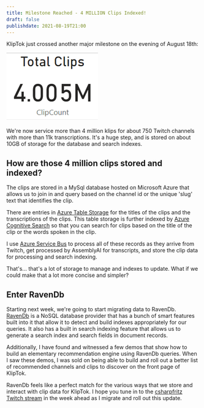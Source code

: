```yaml
---
title: Milestone Reached - 4 MILLION Clips Indexed!
draft: false
publishdate: 2021-08-19T21:00
---
```


KlipTok just crossed another major milestone on the evening of August 18th:

<div class="center">

![4 million clips on the KlipTok dashboard](img/4million.PNG)

</div>

We're now service more than 4 million klips for about 750 Twitch channels with more than 11k transcriptions.  It's a huge step, and is stored on about 10GB of storage for the database and search indexes.

## How are those 4 million clips stored and indexed?

The clips are stored in a MySql database hosted on Microsoft Azure that allows us to join in and query based on the channel id or the unique 'slug' text that identifies the clip.

There are entries in [Azure Table Storage](https://azure.microsoft.com/services/storage/tables/) for the titles of the clips and the transcriptions of the clips.  This table storage is further indexed by [Azure Cognitive Search](https://azure.microsoft.com/services/search/) so that you can search for clips based on the title of the clip or the words spoken in the clip.

I use [Azure Service Bus](https://azure.microsoft.com/services/service-bus/) to process all of these records as they arrive from Twitch, get processed by AssemblyAI for transcripts, and store the clip data for processing and search indexing.

That's... that's a lot of storage to manage and indexes to update.  What if we could make that a lot more concise and simpler?

## Enter RavenDb

Starting next week, we're going to start migrating data to RavenDb.  [RavenDb](https://ravendb.net) is a NoSQL database provider that has a bunch of smart features built into it that allow it to detect and build indexes appropriately for our queries.  It also has a built in search indexing feature that allows us to generate a search index and search fields in document records.

Additionally, I have found and witnessed a few demos that show how to build an elementary recommendation engine using RavenDb queries.  When I saw these demos, I was sold on being able to build and roll out a better list of recommended channels and clips to discover on the front page of KlipTok.

RavenDb feels like a perfect match for the various ways that we store and interact with clip data for KlipTok.  I hope you tune in to the [csharpfritz Twitch stream](https://twitch.tv/csharpfritz) in the week ahead as I migrate and roll out this update.